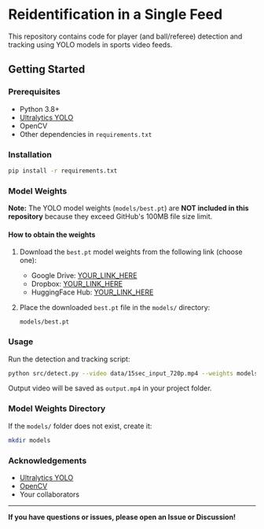 # Reidentification in a Single Feed

This repository contains code for player (and ball/referee) detection and tracking using YOLO models in sports video feeds.

## Getting Started

### Prerequisites

- Python 3.8+
- [Ultralytics YOLO](https://docs.ultralytics.com/)
- OpenCV
- Other dependencies in `requirements.txt`

### Installation

```bash
pip install -r requirements.txt
```

### Model Weights

**Note:**
The YOLO model weights (`models/best.pt`) are **NOT included in this repository** because they exceed GitHub's 100MB file size limit.

#### How to obtain the weights

1. Download the `best.pt` model weights from the following link (choose one):

   - Google Drive: [YOUR_LINK_HERE](https://drive.google.com/your-link-here)
   - Dropbox: [YOUR_LINK_HERE](https://dropbox.com/your-link-here)
   - HuggingFace Hub: [YOUR_LINK_HERE](https://huggingface.co/your-username/your-repo/resolve/main/best.pt)

2. Place the downloaded `best.pt` file in the `models/` directory:

   ```
   models/best.pt
   ```

### Usage

Run the detection and tracking script:

```bash
python src/detect.py --video data/15sec_input_720p.mp4 --weights models/best.pt
```

Output video will be saved as `output.mp4` in your project folder.

### Model Weights Directory

If the `models/` folder does not exist, create it:

```bash
mkdir models
```

### Acknowledgements

- [Ultralytics YOLO](https://github.com/ultralytics/ultralytics)
- [OpenCV](https://opencv.org/)
- Your collaborators

---

**If you have questions or issues, please open an Issue or Discussion!**
